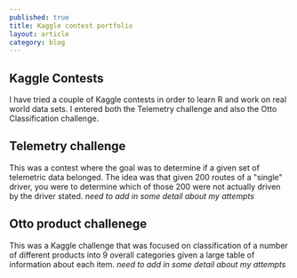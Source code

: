 ```yaml
---
published: true
title: Kaggle contest portfolio
layout: article
category: blog
---
```


## Kaggle Contests
I have tried a couple of Kaggle contests in order to learn R and work on real world data sets.  I entered both the Telemetry challenge and also the Otto Classification challenge.

## Telemetry challenge
This was a contest where the goal was to determine if a given set of telemetric data belonged.  The idea was that given 200 routes of a "single" driver, you were to determine which of those 200 were not actually driven by the driver stated.
_need to add in some detail about my attempts_

## Otto product challenege
This was a Kaggle challenge that was focused on classification of a number of different products into 9 overall categories given a large table of information about each item.
_need to add in some detail about my attempts_